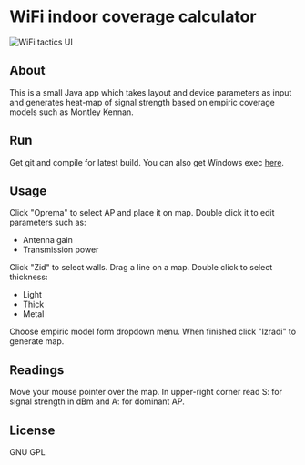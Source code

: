 WiFi indoor coverage calculator
===============================
![WiFi tactics UI](http://muris.hr/marko_privatno/WiFi_tactics.PNG "WiFi tactics UI")

About
-----
This is a small Java app which takes layout and device parameters as input and generates heat-map of signal strength based on empiric coverage models such as Montley Kennan.

Run
---
Get git and compile for latest build. You can also get Windows exec [here](http://muris.hr/marko_privatno/dr444.exe "WiFi tactics").


Usage
-----
Click "Oprema" to select AP and place it on map. Double click it to edit parameters such as:
- Antenna gain
- Transmission power

Click "Zid" to select walls. Drag a line on a map. Double click to select thickness:
- Light
- Thick
- Metal

Choose empiric model form dropdown menu. When finished click "Izradi" to generate map.

Readings
--------
Move your mouse pointer over the map. In upper-right corner read S: for signal strength in dBm and A: for dominant AP.

License
-------
GNU GPL